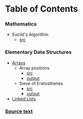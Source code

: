 # Table of Contents
### Mathematics
- Euclid's Algorithm
	- [src](./src/EuclidsAlgorithm.c)

### Elementary Data Structures
- [Arrays](./src/ArrayNotes.md)
	- Array positions
		- [src](./src/ArrayPositions.c)
		- [output](./src/outputTXT/ArrayPositions.txt)
	- Sieve of Eratosthenes
		- [src](./src/SieveOfEratosthenes.c)
		- [output](./src/outputTXT/SieveOfEratosthenes.txt)
- [Linked Lists](./src/LinkedLists.md)

### [Source text](http://index-of.co.uk/Algorithms/Algorithms%20in%20C.pdf)